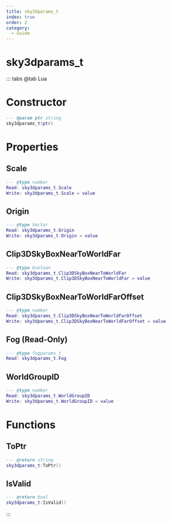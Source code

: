 ```yaml
---
title: sky3dparams_t
index: true
order: 2
category:
  - Guide
---
```


# sky3dparams_t

::: tabs
@tab Lua
# Constructor
```lua
--- @param ptr string
sky3dparams_t(ptr)
```
# Properties
## Scale 
```lua
--- @type number
Read: sky3dparams_t.Scale
Write: sky3dparams_t.Scale = value
```
## Origin 
```lua
--- @type Vector
Read: sky3dparams_t.Origin
Write: sky3dparams_t.Origin = value
```
## Clip3DSkyBoxNearToWorldFar 
```lua
--- @type boolean
Read: sky3dparams_t.Clip3DSkyBoxNearToWorldFar
Write: sky3dparams_t.Clip3DSkyBoxNearToWorldFar = value
```
## Clip3DSkyBoxNearToWorldFarOffset 
```lua
--- @type number
Read: sky3dparams_t.Clip3DSkyBoxNearToWorldFarOffset
Write: sky3dparams_t.Clip3DSkyBoxNearToWorldFarOffset = value
```
## Fog (Read-Only)
```lua
--- @type fogparams_t
Read: sky3dparams_t.Fog
```
## WorldGroupID 
```lua
--- @type number
Read: sky3dparams_t.WorldGroupID
Write: sky3dparams_t.WorldGroupID = value
```
# Functions
## ToPtr
```lua
--- @return string
sky3dparams_t:ToPtr()
```
## IsValid
```lua
--- @return bool
sky3dparams_t:IsValid()
```

:::